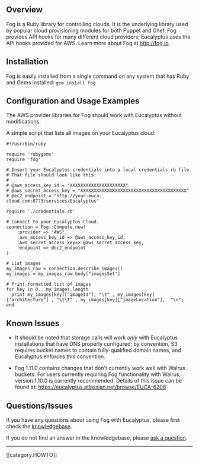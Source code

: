 ## Overview

Fog is a Ruby library for controlling clouds. It is the underlying library used by popular cloud provisioning modules for both Puppet and Chef.  Fog provides API hooks for many different cloud providers; Eucalyptus uses the API hooks provided for AWS.  Learn more about Fog at http://fog.io.

## Installation

Fog is easily installed from a single command on any system that has Ruby and Gems installed: 
`gem install fog `

## Configuration and Usage Examples

The AWS provider libraries for Fog should work with Eucalyptus without modifications.

A simple script that lists all images on your Eucalyptus cloud:

```
#!/usr/bin/ruby

require 'rubygems'
require 'fog'

# Insert your Eucalyptus credentials into a local credentials.rb file. 
# That file should look like this:
#
# @aws_access_key_id = "XXXXXXXXXXXXXXXXXXXXX"
# @aws_secret_access_key = "XXXXXXXXXXXXXXXXXXXXXXXXXXXXXXXXXXXXXXXX"
# @ec2_endpoint = "http://your-euca-cloud.com:8773/services/Eucalyptus"

require './credentials.rb'

# Connect to your Eucalyptus Cloud.
connection = Fog::Compute.new(
    :provider => "AWS",
    :aws_access_key_id => @aws_access_key_id,
    :aws_secret_access_key=> @aws_secret_access_key,
    :endpoint => @ec2_endpoint
)

# List images
my_images_raw = connection.describe_images()
my_images = my_images_raw.body["imagesSet"]

# Print formatted list of images
for key in 0...my_images.length
  print my_images[key]["imageId"], "\t" , my_images[key]["architecture"] , "\t\t" , my_images[key]["imageLocation"],  "\n";
end
``` 

## Known Issues

* It should be noted that storage calls will work *only* with Eucalyptus installations that have DNS properly configured; by convention, S3 requires bucket names to contain fully-qualified domain names, and Eucalyptus enforces this convention.

* Fog 1.11.0 contains changes that don't currently work well with Walrus buckets. For users currently requiring Fog functionality with Walrus, version 1.10.0 is currently recommended.  Details of this issue can be found at: https://eucalyptus.atlassian.net/browse/EUCA-6208

## Questions/Issues

If you have any questions about using Fog with Eucalyptus, please first check the [knowledgebase](https://engage.eucalyptus.com/customer/portal/articles/search?q=Fog).  

If you do not find an answer in the knowledgebase, please [ask a question](https://engage.eucalyptus.com/customer/portal/questions/new?q=Fog).

***
[[category.HOWTO]]